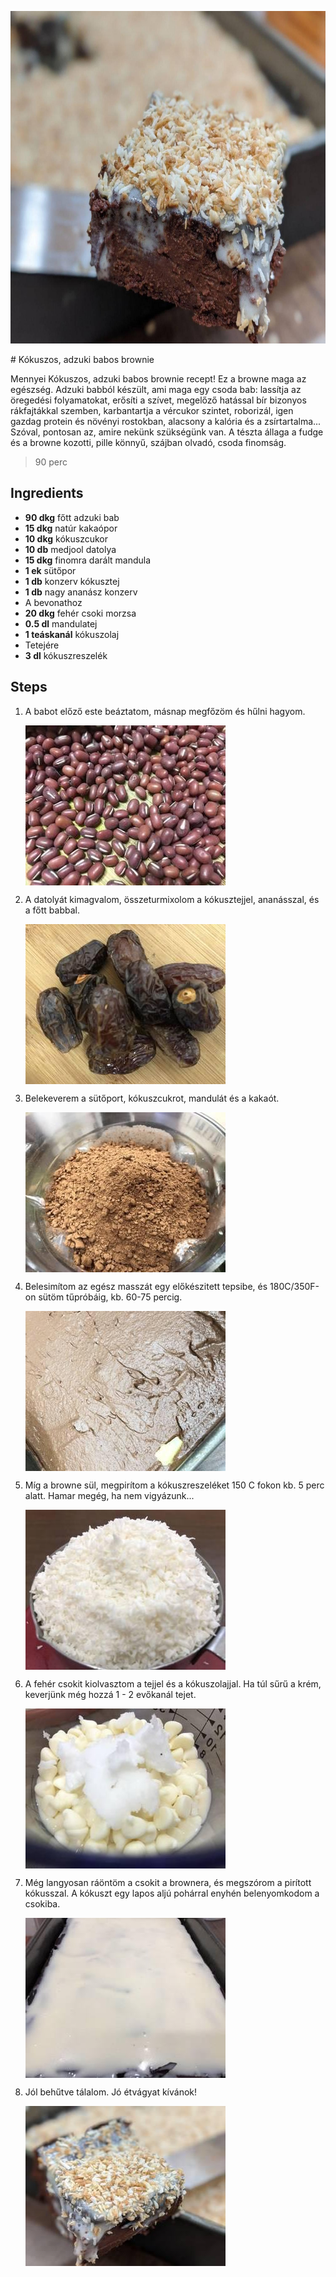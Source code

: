 <p align="center"><a href="https://cookpad.com/hu/receptek/11830378-kokuszos-adzuki-babos-brownie" rel="Recipe source page"><img width="751" height="532" src="/img/full/e1d5a4070a806e8b6d7118db4a498bae2cac9ad5.jpg"/></a></p>
# Kókuszos, adzuki babos brownie

Mennyei Kókuszos, adzuki babos brownie recept! Ez a browne maga az egészség. Adzuki babból készült, ami maga egy csoda bab: lassítja az öregedési folyamatokat, erősíti a szívet, megelőző hatással bír bizonyos rákfajtákkal szemben, karbantartja a vércukor szintet, roborizál, igen gazdag protein és növényi rostokban, 
alacsony a kalória és a zsírtartalma... Szóval, pontosan az, amire nekünk szükségünk van.
A tészta állaga a fudge és a browne kozotti, pille könnyű,  szájban olvadó, csoda finomság.

> 90 perc 

## Ingredients
* **90 dkg** főtt adzuki bab
* **15 dkg** natúr kakaópor
* **10 dkg** kókuszcukor
* **10 db** medjool datolya
* **15 dkg** finomra darált mandula
* **1 ek** sütőpor
* **1 db** konzerv kókusztej
* **1 db** nagy ananász konzerv
*  A bevonathoz
* **20 dkg** fehér csoki morzsa
* **0.5 dl** mandulatej
* **1 teáskanál** kókuszolaj
*  Tetejére
* **3 dl** kókuszreszelék

## Steps

1. A babot előző este beáztatom, másnap megfőzöm és hűlni hagyom.
 
    <p><img width="320" height="256" align="left" src="/img/full/e0e9938f60bc8a46fc23a7d654e5a8dad0173410.jpg"/></p><div style="clear: both"/>

2. A datolyát kimagvalom, összeturmixolom a kókusztejjel, ananásszal, és a főtt babbal.
 
    <p><img width="320" height="256" align="left" src="/img/full/afb7b6912d515339477c0549e4eee0be2b3883ce.jpg"/></p><div style="clear: both"/>

3. Belekeverem a sütőport, kókuszcukrot, mandulát és a kakaót.
 
    <p><img width="320" height="256" align="left" src="/img/full/fab46e0746954bbfa853b2af46e4ac94d96a0ac0.jpg"/></p><div style="clear: both"/>

4. Belesimítom az egész masszát egy előkészitett tepsibe, és 180C/350F-on sütöm tűpróbáig, kb. 60-75 percig.
 
    <p><img width="320" height="256" align="left" src="/img/full/3efebfb48af856e38b5d6909faec36127d62510b.jpg"/></p><div style="clear: both"/>

5. Míg a browne sül, megpirítom a kókuszreszeléket 150 C fokon kb. 5 perc alatt. Hamar megég, ha nem vigyázunk...
 
    <p><img width="320" height="256" align="left" src="/img/full/086b499a6b26470c215ccef1bf18316e58884d93.jpg"/></p><div style="clear: both"/>

6. A fehér csokit kiolvasztom a tejjel és a kókuszolajjal. Ha túl sűrű a krém, keverjünk még hozzá 1 - 2 evőkanál tejet.
 
    <p><img width="320" height="256" align="left" src="/img/full/2555d67e60fe3503211f7e0108900f1a20bd6a04.jpg"/></p><div style="clear: both"/>

7. Még langyosan ráöntöm a csokit a brownera, és megszórom a pirított kókusszal. A kókuszt egy lapos aljú pohárral enyhén belenyomkodom a csokiba.
 
    <p><img width="320" height="256" align="left" src="/img/full/fd48b1544c354bde88c8f7b561f2714241bc8899.jpg"/></p><div style="clear: both"/>

8. Jól behűtve tálalom. Jó étvágyat kívánok!
 
    <p><img width="320" height="256" align="left" src="/img/full/f1f28d44ae9d06b5623d40ba2c2eab3045caffa4.jpg"/></p><div style="clear: both"/>

